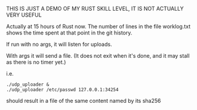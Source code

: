 THIS IS JUST A DEMO OF MY RUST SKILL LEVEL, IT IS NOT ACTUALLY VERY USEFUL

Actually at 15 hours of Rust now.  The number of lines in the file worklog.txt shows the time spent at that point in the git history.

If run with no args, it will listen for uploads.

With args it will send a file.  (It does not exit when it's done, and it may stall as there is no timer yet.)

i.e.
```
./udp_uploader &
./udp_uploader /etc/passwd 127.0.0.1:34254
```

should result in a file of the same content named by its sha256
